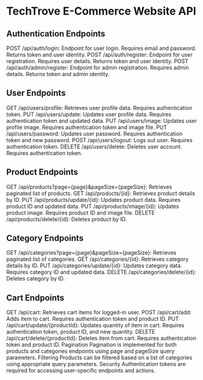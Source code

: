 # TechTrove E-Commerce Website API
## Authentication Endpoints
POST /api/auth/login: Endpoint for user login. Requires email and password. Returns token and user identity.
POST /api/auth/register: Endpoint for user registration. Requires user details. Returns token and user identity.
POST /api/auth/admin/register: Endpoint for admin registration. Requires admin details. Returns token and admin identity.
## User Endpoints
GET /api/users/profile: Retrieves user profile data. Requires authentication token.
PUT /api/users/update: Updates user profile data. Requires authentication token and updated data.
PUT /api/users/image: Updates user profile image. Requires authentication token and image file.
PUT /api/users/password: Updates user password. Requires authentication token and new password.
POST /api/users/logout: Logs out user. Requires authentication token.
DELETE /api/users/delete: Deletes user account. Requires authentication token.
## Product Endpoints
GET /api/products?page={page}&pageSize={pageSize}: Retrieves paginated list of products.
GET /api/products/{id}: Retrieves product details by ID.
PUT /api/products/update/{id}: Updates product data. Requires product ID and updated data.
PUT /api/products/image/{id}: Updates product image. Requires product ID and image file.
DELETE /api/products/delete/{id}: Deletes product by ID.
## Category Endpoints
GET /api/categories?page={page}&pageSize={pageSize}: Retrieves paginated list of categories.
GET /api/categories/{id}: Retrieves category details by ID.
PUT /api/categories/update/{id}: Updates category data. Requires category ID and updated data.
DELETE /api/categories/delete/{id}: Deletes category by ID.
## Cart Endpoints
GET /api/cart: Retrieves cart items for logged-in user.
POST /api/cart/add: Adds item to cart. Requires authentication token and product ID.
PUT /api/cart/update/{productId}: Updates quantity of item in cart. Requires authentication token, product ID, and new quantity.
DELETE /api/cart/delete/{productId}: Deletes item from cart. Requires authentication token and product ID.
Pagination
Pagination is implemented for both products and categories endpoints using page and pageSize query parameters.
Filtering
Products can be filtered based on a list of categories using appropriate query parameters.
Security
Authentication tokens are required for accessing user-specific endpoints and actions.
